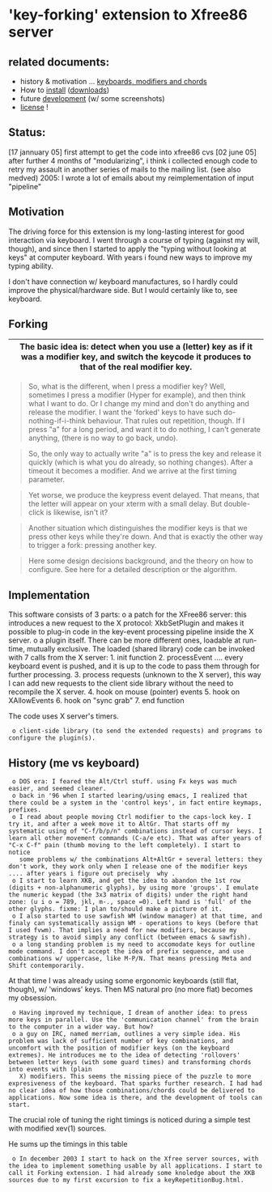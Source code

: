 # 'key-forking' extension to Xfree86 server

## related documents:

* history & motivation  ... <a href="http://technophobe.net/keyboards_modifiers_and_chords.html">keyboards&#44;&#32;modifiers&#32;and&#32;chords</a>
* How to <a href="fork-install.html">install</a> (<a href="fork-installation.html">downloads</a>)
* future <a href="fork-future.html">development</a> (w/ some  screenshots)
* <a href="fork-license.html">license</a> !



## Status:

   [17 jannuary 05] first attempt to get the code into xfree86 cvs
   [02 june 05] after further 4 months of "modularizing", i think i collected enough code to retry my assault in another series of mails to the mailing list. (see also medved)
   2005: I wrote a lot of emails about my reimplementation of input "pipeline"

## Motivation
   The driving force for this extension is my long-lasting interest for good interaction via keyboard. I went through a course of typing (against my will, though), and since then I started to apply the "typing without looking at keys" at computer keyboard. With years i found new ways to improve my typing ability.

   I don't have connection w/ keyboard manufactures, so I hardly could improve the physical/hardware side. But I would certainly like to, see keyboard.

## Forking


| The basic idea is: detect when you use a (letter) key as if it was a modifier key, and switch the keycode it produces to that of the real modifier key. |
| ---- |

   > So, what is the different, when I press a modifier key? Well, sometimes I press a modifier (Hyper for example), and then think what I want to do. Or I change my mind and don't do anything and release the modifier. I want the 'forked' keys to have such do-nothing-if-i-think behaviour. That rules out repetition, though. If I press "a" for a long
   > period, and want it to do nothing, I can't generate anything, (there is no way to go back, undo).

   > So, the only way to actually write "a" is to press the key and release it quickly (which is what you do already, so nothing changes). After a timeout it becomes a modifier. And we arrive at the first timing parameter.

   > Yet worse, we produce the keypress event delayed. That means, that the letter will appear on your xterm with a small delay. But double-click is likewise, isn't it?

   > Another situation which distinguishes the modifier keys is that we press other keys while they're down. And that is exactly the other way to trigger a fork: pressing another key.

   > Here some design decisions background, and the theory on how to configure. See here for a detailed description or the algorithm.

## Implementation

   This software consists of 3 parts:
     o a patch for the XFree86 server: this introduces a new request to the X protocol: XkbSetPlugin and makes it possible to plug-in code in the key-event processing pipeline inside the X server.
     o a plugin itself. There can be more different ones, loadable at run-time, mutually exclusive. The loaded (shared library) code can be invoked with 7 calls from the X server:
         1. init function
         2. processEvent .... every keyboard event is pushed, and it is up to the code to pass them through for further processing.
         3. process requests (unknown to the X server), this way I can add new requests to the client side library without the need to recompile the X server.
         4. hook on mouse (pointer) events
         5. hook on XAllowEvents
         6. hook on "sync grab"
         7. end function

   The code uses X server's timers.

     o client-side library (to send the extended requests) and programs to configure the plugin(s).

## History (me vs keyboard)

     o DOS era: I feared the Alt/Ctrl stuff. using Fx keys was much easier, and seemed cleaner.
     o back in '96 when I started learing/using emacs, I realized that there could be a system in the 'control keys', in fact entire keymaps, prefixes.
     o I read about people moving Ctrl modifier to the caps-lock key. I try it, and after a week move it to AltGr. That starts off my systematic using of "C-f/b/p/n" combinations instead of cursor keys. I learn all other movement commands (C-a/e etc). That was after years of "C-x C-f" pain (thumb moving to the left completely). I start to notice
       some problems w/ the combinations Alt+AltGr + several letters: they don't work, they work only when I release one of the modifier keys .... after years i figure out precisely  why .
     o I start to learn XKB, and get the idea to abandon the 1st row (digits + non-alphanumeric glyphs), by using more 'groups'. I emulate the numeric keypad (the 3x3 matrix of digits) under the right hand zone: (u i o = 789, jkl, m-., space =0). Left hand is 'full' of the other glyphs. fixme: I plan to/should make a picture of it.
     o I also started to use sawfish WM (window manager) at that time, and finaly can systematically assign WM - operations to keys (before that I used fvwm). That implies a need for new modifiers, because my strategy is to avoid simply any conflict (between emacs & sawfish).
     o a long standing problem is my need to accomodate keys for outline mode command. I don't accept the idea of prefix sequence, and use combinations w/ uppercase, like M-P/N. That means pressing Meta and Shift contemporarily.

   At that time I was already using some ergonomic keyboards (still flat, though), w/ 'windows' keys. Then MS natural pro (no more flat) becomes my obsession.

     o Having improved my technique, I dream of another idea: to press more keys in parallel. Use the 'communication channel' from the brain to the computer in a wider way. But how?
     o a guy on IRC, named merriam, outlines a very simple idea. His problem was lack of sufficient number of key combinations, and uncomfort with the position of modifier keys (on the keyboard extremes). He introduces me to the idea of detecting 'rollovers' between letter keys (with some guard times) and transforming chords into events with (plain
       X) modifiers. This seems the missing piece of the puzzle to more expresiveness of the keyboard. That sparks further research. I had had no clear idea of how those combinations/chords could be delivered to applications. Now some idea is there, and the development of tools can start.

   The crucial role of tuning the right timings is noticed during a simple test with modified xev(1) sources.

   He sums up the timings in this table

     o In december 2003 I start to hack on the Xfree server sources, with the idea to implement something usable by all applications. I start to call it Forking extension. I had already some knoledge about the XKB sources due to my first excursion to fix a keyRepetitionBug.html.

   

